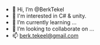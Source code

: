 - 👋 Hi, I’m @BerkTekel
- 👀 I'm interested in C# & unity.
- 🌱 I’m currently learning ...
- 💞️ I’m looking to collaborate on ...
- 📫 berk.tekeel@gmail.com

<!---
BerkTekel/BerkTekel is a ✨ special ✨ repository because its `README.md` (this file) appears on your GitHub profile.
You can click the Preview link to take a look at your changes.
--->
